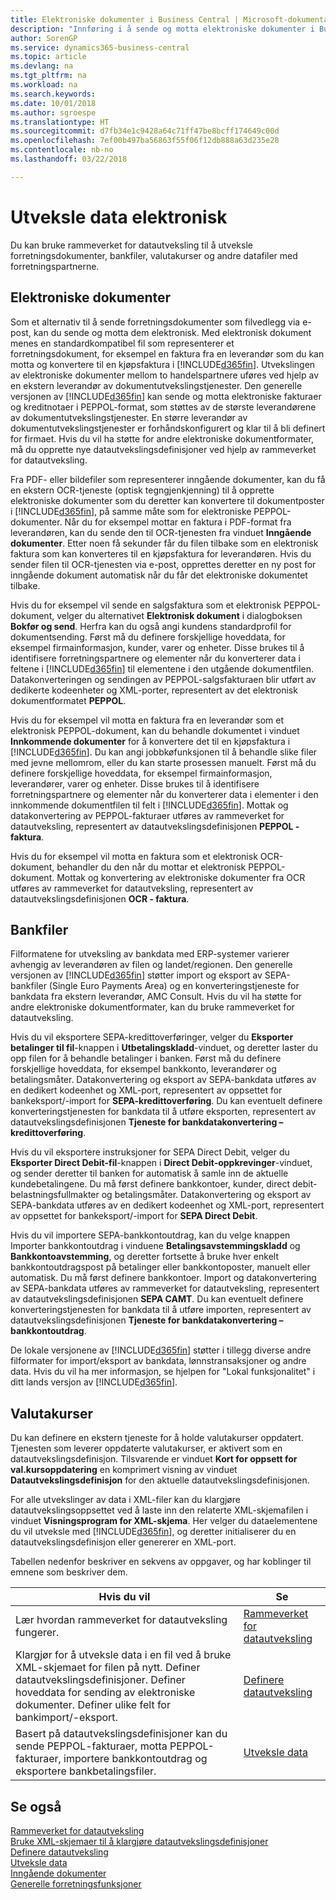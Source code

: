 ```yaml
---
title: Elektroniske dokumenter i Business Central | Microsoft-dokumentasjon
description: "Innføring i å sende og motta elektroniske dokumenter i Business Central."
author: SorenGP
ms.service: dynamics365-business-central
ms.topic: article
ms.devlang: na
ms.tgt_pltfrm: na
ms.workload: na
ms.search.keywords: 
ms.date: 10/01/2018
ms.author: sgroespe
ms.translationtype: HT
ms.sourcegitcommit: d7fb34e1c9428a64c71ff47be8bcff174649c00d
ms.openlocfilehash: 7ef00b497ba56863f55f06f12db888a63d235e28
ms.contentlocale: nb-no
ms.lasthandoff: 03/22/2018

---
```


# <a name="exchanging-data-electronically"></a>Utveksle data elektronisk
Du kan bruke rammeverket for datautveksling til å utveksle forretningsdokumenter, bankfiler, valutakurser og andre datafiler med forretningspartnerne.

## <a name="electronic-documents"></a>Elektroniske dokumenter
Som et alternativ til å sende forretningsdokumenter som filvedlegg via e-post, kan du sende og motta dem elektronisk. Med elektronisk dokument menes en standardkompatibel fil som representerer et forretningsdokument, for eksempel en faktura fra en leverandør som du kan motta og konvertere til en kjøpsfaktura i [!INCLUDE[d365fin](includes/d365fin_md.md)]. Utvekslingen av elektroniske dokumenter mellom to handelspartnere uføres ved hjelp av en ekstern leverandør av dokumentutvekslingstjenester. Den generelle versjonen av [!INCLUDE[d365fin](includes/d365fin_md.md)] kan sende og motta elektroniske fakturaer og kreditnotaer i PEPPOL-format, som støttes av de største leverandørene av dokumentutvekslingstjenester. En større leverandør av dokumentutvekslingstjenester er forhåndskonfigurert og klar til å bli definert for firmaet. Hvis du vil ha støtte for andre elektroniske dokumentformater, må du opprette nye datautvekslingsdefinisjoner ved hjelp av rammeverket for datautveksling.  

Fra PDF- eller bildefiler som representerer inngående dokumenter, kan du få en ekstern OCR-tjeneste (optisk tegngjenkjenning) til å opprette elektroniske dokumenter som du deretter kan konvertere til dokumentposter i [!INCLUDE[d365fin](includes/d365fin_md.md)], på samme måte som for elektroniske PEPPOL-dokumenter. Når du for eksempel mottar en faktura i PDF-format fra leverandøren, kan du sende den til OCR-tjenesten fra vinduet **Inngående dokumenter**. Etter noen få sekunder får du filen tilbake som en elektronisk faktura som kan konverteres til en kjøpsfaktura for leverandøren. Hvis du sender filen til OCR-tjenesten via e-post, opprettes deretter en ny post for inngående dokument automatisk når du får det elektroniske dokumentet tilbake.  

Hvis du for eksempel vil sende en salgsfaktura som et elektronisk PEPPOL-dokument, velger du alternativet **Elektronisk dokument** i dialogboksen **Bokfør og send**. Herfra kan du også angi kundens standardprofil for dokumentsending. Først må du definere forskjellige hoveddata, for eksempel firmainformasjon, kunder, varer og enheter. Disse brukes til å identifisere forretningspartnere og elementer når du konverterer data i feltene i [!INCLUDE[d365fin](includes/d365fin_md.md)] til elementene i den utgående dokumentfilen. Datakonverteringen og sendingen av PEPPOL-salgsfakturaen blir utført av dedikerte kodeenheter og XML-porter, representert av det elektronisk dokumentformatet **PEPPOL**.  

Hvis du for eksempel vil motta en faktura fra en leverandør som et elektronisk PEPPOL-dokument, kan du behandle dokumentet i vinduet **Innkommende dokumenter** for å konvertere det til en kjøpsfaktura i [!INCLUDE[d365fin](includes/d365fin_md.md)]. Du kan angi jobbkøfunksjonen til å behandle slike filer med jevne mellomrom, eller du kan starte prosessen manuelt. Først må du definere forskjellige hoveddata, for eksempel firmainformasjon, leverandører, varer og enheter. Disse brukes til å identifisere forretningspartnere og elementer når du konverterer data i elementer i den innkommende dokumentfilen til felt i [!INCLUDE[d365fin](includes/d365fin_md.md)]. Mottak og datakonvertering av PEPPOL-fakturaer utføres av rammeverket for datautveksling, representert av datautvekslingsdefinisjonen **PEPPOL - faktura**.  

 Hvis du for eksempel vil motta en faktura som et elektronisk OCR-dokument, behandler du den når du mottar et elektronisk PEPPOL-dokument. Mottak og konvertering av elektroniske dokumenter fra OCR utføres av rammeverket for datautveksling, representert av datautvekslingsdefinisjonen **OCR - faktura**.  

## <a name="bank-files"></a>Bankfiler  
 Filformatene for utveksling av bankdata med ERP-systemer varierer avhengig av leverandøren av filen og landet/regionen. Den generelle versjonen av [!INCLUDE[d365fin](includes/d365fin_md.md)] støtter import og eksport av SEPA-bankfiler (Single Euro Payments Area) og en konverteringstjeneste for bankdata fra ekstern leverandør, AMC Consult. Hvis du vil ha støtte for andre elektroniske dokumentformater, kan du bruke rammeverket for datautveksling.  

Hvis du vil eksportere SEPA-kredittoverføringer, velger du **Eksporter betalinger til fil**-knappen i **Utbetalingskladd**-vinduet, og deretter laster du opp filen for å behandle betalinger i banken. Først må du definere forskjellige hoveddata, for eksempel bankkonto, leverandører og betalingsmåter. Datakonvertering og eksport av SEPA-bankdata utføres av en dedikert kodeenhet og XML-port, representert av oppsettet for bankeksport/-import for **SEPA-kredittoverføring**. Du kan eventuelt definere konverteringstjenesten for bankdata til å utføre eksporten, representert av datautvekslingsdefinisjonen **Tjeneste for bankdatakonvertering – kredittoverføring**.  

Hvis du vil eksportere instruksjoner for SEPA Direct Debit, velger du **Eksporter Direct Debit-fil**-knappen i **Direct Debit-oppkrevinger**-vinduet, og sender deretter til banken for automatisk å samle inn de aktuelle kundebetalingene. Du må først definere bankkontoer, kunder, direct debit-belastningsfullmakter og betalingsmåter. Datakonvertering og eksport av SEPA-bankdata utføres av en dedikert kodeenhet og XML-port, representert av oppsettet for bankeksport/-import for **SEPA Direct Debit**.  

Hvis du vil importere SEPA-bankkontoutdrag, kan du velge knappen Importer bankkontoutdrag i vinduene **Betalingsavstemmingskladd** og **Bankkontoavstemming**, og deretter fortsette å bruke hver enkelt bankkontoutdragspost på betalinger eller bankkontoposter, manuelt eller automatisk. Du må først definere bankkontoer. Import og datakonvertering av SEPA-bankdata utføres av rammeverket for datautveksling, representert av datautvekslingsdefinisjonen **SEPA CAMT**. Du kan eventuelt definere konverteringstjenesten for bankdata til å utføre importen, representert av datautvekslingsdefinisjonen **Tjeneste for bankdatakonvertering – bankkontoutdrag**.  

 De lokale versjonene av [!INCLUDE[d365fin](includes/d365fin_md.md)] støtter i tillegg diverse andre filformater for import/eksport av bankdata, lønnstransaksjoner og andre data. Hvis du vil ha mer informasjon, se hjelpen for "Lokal funksjonalitet" i ditt lands versjon av [!INCLUDE[d365fin](includes/d365fin_md.md)].  

## <a name="currency-exchange-rates"></a>Valutakurser  
Du kan definere en ekstern tjeneste for å holde valutakurser oppdatert. Tjenesten som leverer oppdaterte valutakurser, er aktivert som en datautvekslingsdefinisjon. Tilsvarende er vinduet **Kort for oppsett for val.kursoppdatering** en komprimert visning av vinduet **Datautvekslingsdefinisjon** for den aktuelle datautvekslingsdefinisjonen.  

For alle utvekslinger av data i XML-filer kan du klargjøre datautvekslingsoppsettet ved å laste inn den relaterte XML-skjemafilen i vinduet **Visningsprogram for XML-skjema**. Her velger du dataelementene du vil utveksle med [!INCLUDE[d365fin](includes/d365fin_md.md)], og deretter initialiserer du en datautvekslingsdefinisjon eller genererer en XML-port.  

Tabellen nedenfor beskriver en sekvens av oppgaver, og har koblinger til emnene som beskriver dem.  

|Hvis du vil|Se|  
|--------|---------|  
|Lær hvordan rammeverket for datautveksling fungerer.|[Rammeverket for datautveksling](across-about-the-data-exchange-framework.md)|  
|Klargjør for å utveksle data i en fil ved å bruke XML-skjemaet for filen på nytt. Definer datautvekslingsdefinisjoner. Definer hoveddata for sending av elektroniske dokumenter. Definer ulike felt for bankimport/-eksport.|[Definere datautveksling](across-set-up-data-exchange.md)|  
|Basert på datautvekslingsdefinisjoner kan du sende PEPPOL-fakturaer, motta PEPPOL-fakturaer, importere bankkontoutdrag og eksportere bankbetalingsfiler.|[Utveksle data](across-exchange-data.md)|  

## <a name="see-also"></a>Se også  
[Rammeverket for datautveksling](across-about-the-data-exchange-framework.md)  
[Bruke XML-skjemaer til å klargjøre datautvekslingsdefinisjoner](across-how-to-use-xml-schemas-to-prepare-data-exchange-definitions.md)  
[Definere datautveksling](across-set-up-data-exchange.md)  
[Utveksle data](across-exchange-data.md)  
[Inngående dokumenter](across-income-documents.md)  
[Generelle forretningsfunksjoner](ui-across-business-areas.md)

